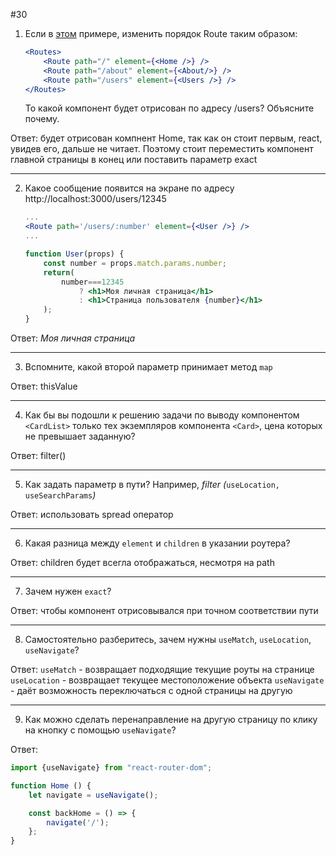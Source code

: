 #30

1. Если в [этом](https://www.notion.so/33-f7c0f99c57614031af6e1c5ecf4cef9a) примере, изменить порядок Route таким образом:
    
    ```jsx
    <Routes>
    	<Route path="/" element={<Home />} />
    	<Route path="/about" element={<About/>} />
    	<Route path="/users" element={<Users />} />
    </Routes>
    ```
    
    То какой компонент будет отрисован по адресу /users? Объясните почему.

Ответ: будет отрисован компнент Home, так как он стоит первым, react, увидев его, дальше не читает. Поэтому стоит переместить компонент главной страницы в конец или поставить параметр exact
***
    
2. Какое сообщение появится на экране по адресу http://localhost:3000/users/12345
    
    ```jsx
    ...
    <Route path='/users/:number' element={<User />} />
    ...
    
    function User(props) {
        const number = props.match.params.number;
        return(
            number===12345
                ? <h1>Моя личная страница</h1>
                : <h1>Страница пользователя {number}</h1>
        );
    }
    ```

Ответ: <i>Моя личная страница</i>
***
3. Вспомните, какой второй параметр принимает метод `map` 

Ответ: thisValue
***
4. Как бы вы подошли к решению задачи по выводу компонентом `<CardList>` только тех экземпляров компонента `<Card>`, цена которых не превышает заданную?

Ответ: filter()
***
5. Как задать параметр в пути? Например, *filter (*`useLocation, useSearchParams`*)*

Ответ: использовать spread оператор
***
6. Какая разница между `element` и `children` в указании роутера?

Ответ: children будет всегла отображаться, несмотря на path
***
7. Зачем нужен `exact`?

Ответ: чтобы компонент отрисовывался при точном соответствии пути 
***
8. Cамостоятельно разберитесь, зачем нужны `useMatch`, `useLocation`, `useNavigate`? 

Ответ: `useMatch` - возвращает подходящие текущие роуты на странице  
`useLocation` - возвращает текущее местоположение объекта
`useNavigate` - даёт возможность переключаться с одной страницы на другую 
***
9. Как можно сделать перенаправление на другую страницу по клику на кнопку с помощью `useNavigate`? 

Ответ: 
```jsx
import {useNavigate} from "react-router-dom";

function Home () {
    let navigate = useNavigate();

    const backHome = () => {
        navigate('/');
    };
}
```